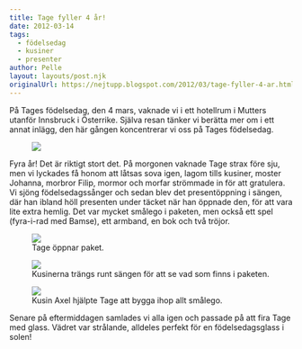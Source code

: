 ```yaml
---
title: Tage fyller 4 år!
date: 2012-03-14
tags: 
  - födelsedag
  - kusiner
  - presenter	
author: Pelle
layout: layouts/post.njk
originalUrl: https://nejtupp.blogspot.com/2012/03/tage-fyller-4-ar.html
---
```


På Tages födelsedag, den 4 mars, vaknade vi i ett hotellrum i Mutters utanför Innsbruck i Österrike. Själva resan tänker vi berätta mer om i ett annat inlägg, den här gången koncentrerar vi oss på Tages födelsedag.

<figure>
	<img src="../../../../img/Skidresa+till+Mutters-_MG_1609.jpg">
</figure>

Fyra år! Det är riktigt stort det. På morgonen vaknade Tage strax före sju, men vi lyckades få honom att låtsas sova igen, lagom tills kusiner, moster Johanna, morbror Filip, mormor och morfar strömmade in för att gratulera. Vi sjöng födelsedagssånger och sedan blev det presentöppning i sängen, där han ibland höll presenten under täcket när han öppnade den, för att vara lite extra hemlig. Det var mycket smålego i paketen, men också ett spel (fyra-i-rad med Bamse), ett armband, en bok och två tröjor.

<figure>
	<img src="../../../../img/Skidresa+till+Mutters-_MG_1575.jpg">
	<figcaption>Tage öppnar paket.</figcaption>
</figure>

<figure>
	<img src="../../../../img/Skidresa+till+Mutters-_MG_1582.jpg">
	<figcaption>Kusinerna trängs runt sängen för att se vad som finns i paketen.</figcaption>
</figure>

<figure>
	<img src="../../../../img/Skidresa+till+Mutters-_MG_1590.jpg">
	<figcaption>Kusin Axel hjälpte Tage att bygga ihop allt smålego.</figcaption>
</figure>

Senare på eftermiddagen samlades vi alla igen och passade på att fira Tage med glass. Vädret var strålande, alldeles perfekt för en födelsedagsglass i solen!
